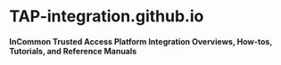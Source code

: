 # TAP-integration.github.io

#### InCommon Trusted Access Platform Integration Overviews, How-tos, Tutorials, and Reference Manuals
